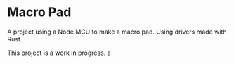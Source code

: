 # Macro Pad
A project using a Node MCU to make a macro pad. Using drivers made with Rust.

This project is a work in progress.
a